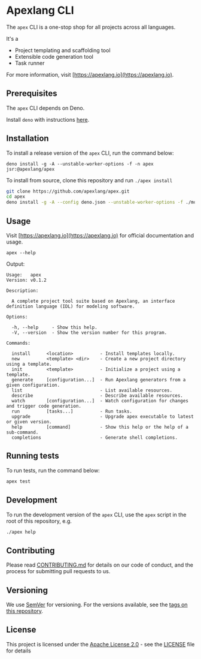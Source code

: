 # Apexlang CLI

The `apex` CLI is a one-stop shop for all projects across all languages.

It's a

- Project templating and scaffolding tool
- Extensible code generation tool
- Task runner

For more information, visit [https://apexlang.io](https://apexlang.io).

## Prerequisites

The `apex` CLI depends on Deno.

Install `deno` with instructions
[here](https://github.com/denoland/deno_install).

## Installation

To install a release version of the `apex` CLI, run the command below:

```
deno install -g -A --unstable-worker-options -f -n apex jsr:@apexlang/apex
```

To install from source, clone this repository and run `./apex install`

```sh
git clone https://github.com/apexlang/apex.git
cd apex
deno install -g -A --config deno.json --unstable-worker-options -f ./mod.ts
```

## Usage

Visit [https://apexlang.io](https://apexlang.io) for official documentation and
usage.

```shell
apex --help
```

Output:

```console{title="apex help"}
Usage:   apex                                                                                         
Version: v0.1.2  

Description:

  A complete project tool suite based on Apexlang, an interface definition language (IDL) for modeling software.

Options:

  -h, --help     - Show this help.                            
  -V, --version  - Show the version number for this program.  

Commands:

  install      <location>          - Install templates locally.                                  
  new          <template> <dir>    - Create a new project directory using a template.            
  init         <template>          - Initialize a project using a template.                      
  generate     [configuration...]  - Run Apexlang generators from a given configuration.         
  list                             - List available resources.                                   
  describe                         - Describe available resources.                               
  watch        [configuration...]  - Watch configuration for changes and trigger code generation.
  run          [tasks...]          - Run tasks.                                                  
  upgrade                          - Upgrade apex executable to latest or given version.         
  help         [command]           - Show this help or the help of a sub-command.                
  completions                      - Generate shell completions.
```

## Running tests

To run tests, run the command below:

```sh
apex test
```

## Development

To run the development version of the `apex` CLI, use the `apex` script in the
root of this repository, e.g.

```sh
./apex help
```

## Contributing

Please read
[CONTRIBUTING.md](https://github.com/apexlang/apex/blob/main/CONTRIBUTING.md)
for details on our code of conduct, and the process for submitting pull requests
to us.

## Versioning

We use [SemVer](http://semver.org/) for versioning. For the versions available,
see the [tags on this repository](https://github.com/apexlang/apex/tags).

## License

This project is licensed under the
[Apache License 2.0](https://choosealicense.com/licenses/apache-2.0/) - see the
[LICENSE](LICENSE) file for details
